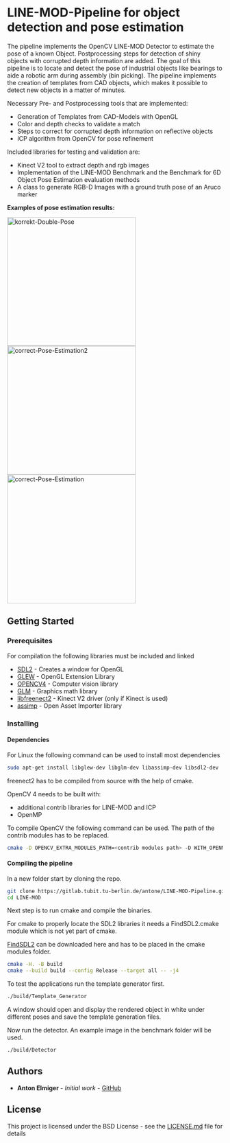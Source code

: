 # LINE-MOD-Pipeline for object detection and pose estimation

The pipeline implements the OpenCV LINE-MOD Detector to estimate the pose of a known Object. Postprocessing steps for detection of shiny objects with corrupted depth information are added. The goal of this pipeline is to locate and detect the pose of industrial objects like bearings to aide a robotic arm during assembly (bin picking). The pipeline implements the creation of templates from CAD objects, which makes it possible to detect new objects in a matter of minutes.

Necessary Pre- and Postprocessing tools that are implemented:
* Generation of Templates from CAD-Models with OpenGL
* Color and depth checks to validate a match
* Steps to correct for corrupted depth information on reflective objects
* ICP algorithm from OpenCV for pose refinement

Included libraries for testing and validation are:
* Kinect V2 tool to extract depth and rgb images
* Implementation of the LINE-MOD Benchmark and the Benchmark for 6D Object Pose Estimation evaluation methods
* A class to generate RGB-D Images with a ground truth pose of an Aruco marker

**Examples of pose estimation results:**
<p float="left">
<img src="https://i.ibb.co/1npYc5g/korrekt-Double-Pose.png" alt="korrekt-Double-Pose" border="0" width="300">
<img src="https://i.ibb.co/QpjDh10/correct-Pose-Estimation2.png" alt="correct-Pose-Estimation2" border="0" width="300">
<img src="https://i.ibb.co/D1TSMHd/correct-Pose-Estimation.png" alt="correct-Pose-Estimation" border="0" width="300">
</p>

## Getting Started
### Prerequisites

For compilation the following libraries must be included and linked
* [SDL2](https://www.libsdl.org/download-2.0.php) - Creates a window for OpenGL
* [GLEW](http://glew.sourceforge.net/) - OpenGL Extension Library
* [OPENCV4](https://opencv.org/) - Computer vision library
* [GLM](https://glm.g-truc.net/0.9.9/index.html) - Graphics math library
* [libfreenect2](https://github.com/OpenKinect/libfreenect2) - Kinect V2 driver (only if Kinect is used)
* [assimp](http://www.assimp.org/) - Open Asset Importer library

### Installing

#### Dependencies
For Linux the following command can be used to install most dependencies

```bash
sudo apt-get install libglew-dev libglm-dev libassimp-dev libsdl2-dev
```
freenect2 has to be compiled from source with the help of cmake.

OpenCV 4 needs to be built with:
* additional contrib libraries for LINE-MOD and ICP
* OpenMP

To compile OpenCV the following command can be used. The path of the contrib modules has to be replaced.
```bash
cmake -D OPENCV_EXTRA_MODULES_PATH=<contrib modules path> -D WITH_OPENMP=ON -D CMAKE_BUILD_TYPE=Release
```

#### Compiling the pipeline
In a new folder start by cloning the repo.
```bash
git clone https://gitlab.tubit.tu-berlin.de/antone/LINE-MOD-Pipeline.git LINE-MOD
cd LINE-MOD
```
Next step is to run cmake and compile the binaries.

For cmake to properly locate the SDL2 libraries it needs a FindSDL2.cmake module which is not yet part of cmake. 

[FindSDL2](https://github.com/aminosbh/sdl2-cmake-modules) can be downloaded here and has to be placed in the cmake modules folder.

```bash
cmake -H. -B build
cmake --build build --config Release --target all -- -j4
```
To test the applications run the template generator first.
```bash
./build/Template_Generator
```
A window should open and display the rendered object in white under different poses and save the template generation files.

Now run the detector. An example image in the benchmark folder will be used.
```bash
./build/Detector
``` 


## Authors

* **Anton Elmiger** - *Initial work* - [GitHub](https://github.com/aelmiger)

## License

This project is licensed under the BSD License - see the [LICENSE.md](LICENSE.md) file for details
